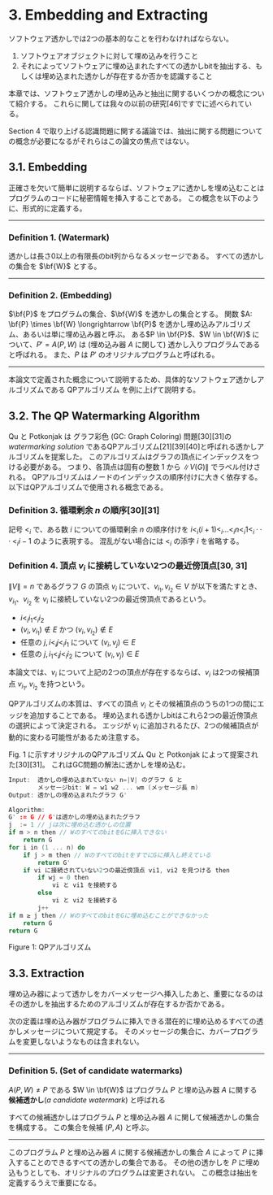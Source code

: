 # 3. Embedding and Extracting

ソフトウェア透かしでは2つの基本的なことを行わなければならない。

1. ソフトウェアオブジェクトに対して埋め込みを行うこと
2. それによってソフトウェアに埋め込まれたすべての透かしbitを抽出する、もしくは埋め込まれた透かしが存在するか否かを認識すること

本章では、ソフトウェア透かしの埋め込みと抽出に関するいくつかの概念について紹介する。
これらに関しては我々の以前の研究[46]ですでに述べられている。

Section 4 で取り上げる認識問題に関する議論では、抽出に関する問題についての概念が必要になるがそれらはこの論文の焦点ではない。

## 3.1. Embedding

正確さを欠いて簡単に説明するならば、ソフトウェアに透かしを埋め込むことはプログラムのコードに秘密情報を挿入することである。
この概念を以下のように、形式的に定義する。

---

### Definition 1. (Watermark)

透かしは長さ0以上の有限長のbit列からなるメッセージである。
すべての透かしの集合を $\bf{W}$ とする。

---

### Definition 2. (Embedding)

$\bf{P}$ をプログラムの集合、$\bf{W}$ を透かしの集合とする。
関数 $A: \bf{P} \times \bf{W} \longrightarrow \bf{P}$ を透かし埋め込みアルゴリズム、あるいは単に埋め込み器と呼ぶ。
ある$P \in \bf{P}$、$W \in \bf{W}$ について、$P' = A(P, W)$ は (埋め込み器 $A$ に関して) 透かし入りプログラムであると呼ばれる。
また、$P$ は $P'$ のオリジナルプログラムと呼ばれる。

---

本論文で定義された概念について説明するため、具体的なソフトウェア透かしアルゴリズムである QPアルゴリズム を例に上げて説明する。

## 3.2. The QP Watermarking Algorithm

Qu と Potkonjak は グラフ彩色 (GC: Graph Coloring) 問題[30][31]の *watermarking solution* であるQPアルゴリズム[21][39][40]と呼ばれる透かしアルゴリズムを提案した。
このアルゴリズムはグラフの頂点にインデックスをつける必要がある。
つまり、各頂点は固有の整数 $1$ から $\|V(G)\|$ でラベル付けされる。
QPアルゴリズムはノードのインデックスの順序付けに大きく依存する。
以下はQPアルゴリズムで使用される概念である。

### Definition 3. 循環剰余 $n$ の順序[30][31]

記号 $<_i$ で、ある数 $i$ についての循環剰余 $n$ の順序付けを $i <_i (i+ 1) <_i ...<_i n <_i 1 <_i ··· <_i i−1$ のように表現する。
混乱がない場合には $<_i$ の添字 $i$ を省略する。

### Definition 4. 頂点 $v_i$ に接続していない2つの最近傍頂点[30, 31]

$\|V\|=n$ であるグラフ $G$ の頂点 $v_i$ について、$v_{i_1}, v_{i_2} \in V$ が以下を満たすとき、$v_{i_1}$、$v_{i_2}$ を $v_i$ に接続していない2つの最近傍頂点であるという。

- $i <_i i_1 <_i i_2$
- $(v_i, v_{i_1}) \notin E$ かつ $(v_i, v_{i_2}) \notin E$
- 任意の $j, i <_i j <_i i_1$ について $(v_i, v_j) \in E$
- 任意の $j, i_1 <_i j <_i i_2$ について $(v_i, v_j) \in E$

本論文では、$v_i$ について上記の2つの頂点が存在するならば、$v_i$ は2つの候補頂点 $v_{i_1}$, $v_{i_2}$ を持つという。

QPアルゴリズムの本質は、すべての頂点 $v_i$ とその候補頂点のうちの1つの間にエッジを追加することである。
埋め込まれる透かしbitはこれら2つの最近傍頂点の選択によって決定される。
エッジが $v_i$ に追加されるたび、2つの候補頂点が動的に変わる可能性があるため注意する。

Fig. 1 に示すオリジナルのQPアルゴリズム Qu と Potkonjak によって提案された[30][31]。
これはGC問題の解法に透かしを埋め込む。

```c
Input:  透かしの埋め込まれていない n=|V| のグラフ G と
        メッセージbit: W = w1 w2 ... wm (メッセージ長 m)
Output: 透かしの埋め込まれたグラフ G'

Algorithm:
G' := G // G'は透かしの埋め込まれたグラフ
j  := 1 // jは次に埋め込む透かしの位置
if m > n then // WのすべてのbitをGに挿入できない
    return G
for i in (1 ... n) do
    if j > m then // WのすべてのbitをすでにGに挿入し終えている
        return G'
    if vi に接続されていない2つの最近傍頂点 vi1, vi2 を見つける then
        if wj = 0 then
            vi と vi1 を接続する
        else
            vi と vi2 を接続する
        j++
if m ≥ j then // WのすべてのbitをGに埋め込むことができなかった
    return G
return G
```
Figure 1: QPアルゴリズム

## 3.3. Extraction

<!-- textlint-disable preset-japanese/no-doubled-joshi -->
埋め込み器によって透かしをカバーメッセージへ挿入したあと、重要になるのはその透かしを抽出するためのアルゴリズムが存在するか否かである。
<!-- textlint-enable preset-japanese/no-doubled-joshi -->

次の定義は埋め込み器がプログラムに挿入できる潜在的に埋め込めるすべての透かしメッセージについて規定する。
そのメッセージの集合に、カバープログラムを変更しないようなものは含まれない。

---

### Definition 5. (Set of candidate watermarks)

$A(P, W) \ne P$ である $W \in \bf{W}$ はプログラム $P$ と埋め込み器 $A$ に関する **候補透かし**(*a candidate watermark*) と呼ばれる

すべての候補透かしはプログラム $P$ と埋め込み器 $A$ に関して候補透かしの集合を構成する。
この集合を候補 $(P, A)$ と呼ぶ。

---

このプログラム $P$ と埋め込み器 $A$ に関する候補透かしの集合 $A$ によって $P$ に挿入することのできるすべての透かしの集合である。
その他の透かしを $P$ に埋め込もうとしても、オリジナルのプログラムは変更されない。
この概念は抽出を定義するうえで重要になる。
